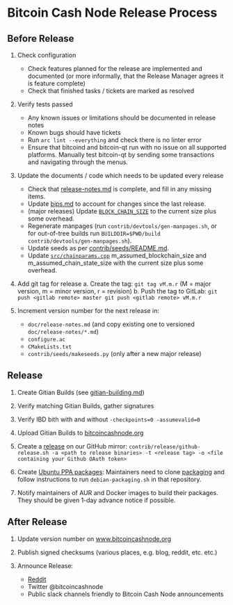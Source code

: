 Bitcoin Cash Node Release Process
=================================


## Before Release

1. Check configuration
    - Check features planned for the release are implemented and documented
      (or more informally, that the Release Manager agrees it is feature complete)
    - Check that finished tasks / tickets are marked as resolved

2. Verify tests passed
    - Any known issues or limitations should be documented in release notes
    - Known bugs should have tickets
    - Run `arc lint --everything` and check there is no linter error
    - Ensure that bitcoind and bitcoin-qt run with no issue on all supported
      platforms.
      Manually test bitcoin-qt by sending some transactions and navigating
      through the menus.

3. Update the documents / code which needs to be updated every release
    - Check that [release-notes.md](release-notes.md) is complete, and fill in
      any missing items.
    - Update [bips.md](bips.md) to account for changes since the last release.
    - (major releases) Update [`BLOCK_CHAIN_SIZE`](../src/qt/intro.cpp) to the
      current size plus some overhead.
    - Regenerate manpages (run `contrib/devtools/gen-manpages.sh`, or for
      out-of-tree builds run `BUILDDIR=$PWD/build contrib/devtools/gen-manpages.sh`).
    - Update seeds as per [contrib/seeds/README.md](../contrib/seeds/README.md).
    - Update [`src/chainparams.cpp`](../src/chainparams.cpp) m_assumed_blockchain_size
      and m_assumed_chain_state_size with the current size plus some overhead.

4. Add git tag for release
    a. Create the tag: `git tag vM.m.r` (M = major version, m = minor version,
       r = revision)
    b. Push the tag to GitLab:
        ```
        git push <gitlab remote> master
        git push <gitlab remote> vM.m.r
        ```

5. Increment version number for the next release in:
    - `doc/release-notes.md` (and copy existing one to versioned `doc/release-notes/*.md`)
    - `configure.ac`
    - `CMakeLists.txt`
    - `contrib/seeds/makeseeds.py` (only after a new major release)

## Release

1. Create Gitian Builds (see [gitian-building.md](gitian-building.md))

2. Verify matching Gitian Builds, gather signatures

3. Verify IBD bith with and without `-checkpoints=0 -assumevalid=0`

4. Upload Gitian Builds to [bitcoincashnode.org](https://bitcoincashnode.org/)

5. Create a [release](https://github.com/bitcoin-cash-node/bitcoin-cash-node)
   on our GitHub mirror: `contrib/release/github-release.sh -a
   <path to release binaries> -t <release tag> -o
   <file containing your Github OAuth token>`

6. Create [Ubuntu PPA packages](https://launchpad.net/~bitcoin-cash-node/+archive/ubuntu/ppa):
   Maintainers need to clone [packaging](https://gitlab.com/bitcoin-cash-node/bchn-sw/packaging)
   and follow instructions to run `debian-packaging.sh` in that repository.

7. Notify maintainers of AUR and Docker images to build their packages.
   They should be given 1-day advance notice if possible.

## After Release

1. Update version number on www.bitcoincashnode.org

2. Publish signed checksums (various places, e.g. blog, reddit, etc. etc.)

3. Announce Release:
    - [Reddit](https://www.reddit.com/r/bitcoincashnode/)
    - Twitter @bitcoincashnode
    - Public slack channels friendly to Bitcoin Cash Node announcements

